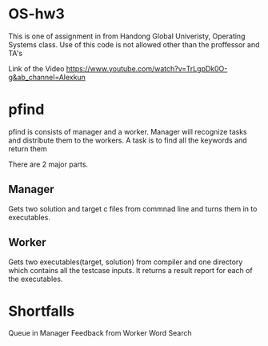 # OS-hw3

This is one of assignment in from Handong Global Univeristy, Operating Systems class.
Use of this code is not allowed other than the proffessor and TA's

Link of the Video
https://www.youtube.com/watch?v=TrLgpDk0O-g&ab_channel=Alexkun

# pfind
pfind is consists of manager and a worker. Manager will recognize tasks and distribute them to the workers. A task is to find all the keywords and return them

There are 2 major parts.

## Manager
Gets two solution and target c files from commnad line and turns them in to executables.

## Worker
Gets two executables(target, solution) from compiler and one directory which contains all the testcase inputs.
It returns a result report for each of the executables.


# Shortfalls
Queue in Manager
Feedback from Worker
Word Search
